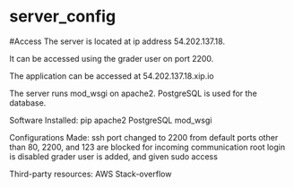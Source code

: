 # server_config

#Access
The server is located at ip address 54.202.137.18.

It can be accessed using the grader user on port 2200.

The application can be accessed at 54.202.137.18.xip.io

The server runs mod_wsgi on apache2. PostgreSQL is used for the database. 

Software Installed:
pip
apache2
PostgreSQL
mod_wsgi

Configurations Made:
ssh port changed to 2200 from default
ports other than 80, 2200, and 123 are blocked for incoming communication
root login is disabled
grader user is added, and given sudo access

Third-party resources:
AWS
Stack-overflow
